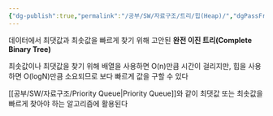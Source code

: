 ```yaml
---
{"dg-publish":true,"permalink":"/공부/SW/자료구조/트리/힙(Heap)/","dgPassFrontmatter":true}
---
```


데이터에서 최댓값과 최솟값을 빠르게 찾기 위해 고안된 **완전 이진 트리(Complete Binary Tree)**

최솟값이나 최댓값을 찾기 위해 배열을 사용하면 O(n)만큼 시간이 걸리지만, 힙을 사용하면 O(logN)만큼 소요되므로 보다 빠르게 값을 구할 수 있다

[[공부/SW/자료구조/Priority Queue\|Priority Queue]]와 같이 최댓값 또는 최솟값을 빠르게 찾아야 하는 알고리즘에 활용된다
